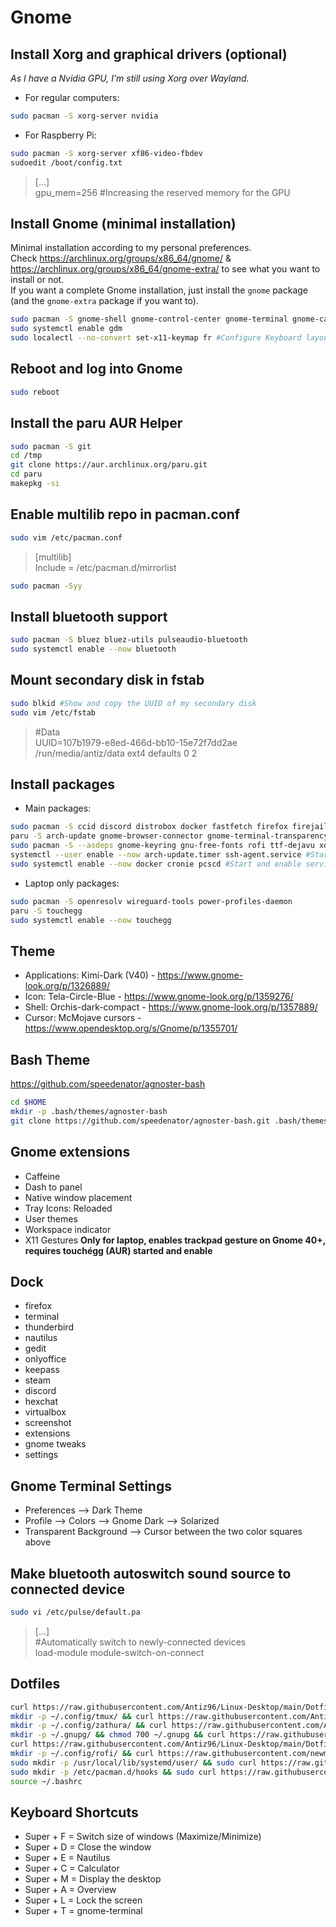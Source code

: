 # Gnome

## Install Xorg and graphical drivers (optional)

*As I have a Nvidia GPU, I'm still using Xorg over Wayland.*

- For regular computers:

```bash
sudo pacman -S xorg-server nvidia
```

- For Raspberry Pi:

```bash
sudo pacman -S xorg-server xf86-video-fbdev
sudoedit /boot/config.txt
```

> [...]  
> gpu_mem=256 #Increasing the reserved memory for the GPU

## Install Gnome (minimal installation)

Minimal installation according to my personal preferences.  
Check <https://archlinux.org/groups/x86_64/gnome/> & <https://archlinux.org/groups/x86_64/gnome-extra/> to see what you want to install or not.  
If you want a complete Gnome installation, just install the `gnome` package (and the `gnome-extra` package if you want to).

```bash
sudo pacman -S gnome-shell gnome-control-center gnome-terminal gnome-calculator gnome-screenshot gnome-menus gnome-shell-extensions gnome-tweaks nautilus gedit file-roller eog xdg-user-dirs-gtk gdm
sudo systemctl enable gdm
sudo localectl --no-convert set-x11-keymap fr #Configure Keyboard layout for x11
```

## Reboot and log into Gnome

```bash
sudo reboot
```

## Install the paru AUR Helper

```bash
sudo pacman -S git
cd /tmp
git clone https://aur.archlinux.org/paru.git
cd paru
makepkg -si
```

## Enable multilib repo in pacman.conf

```bash
sudo vim /etc/pacman.conf
```

> [multilib]  
> Include = /etc/pacman.d/mirrorlist

```bash
sudo pacman -Syy
```

## Install bluetooth support

```bash
sudo pacman -S bluez bluez-utils pulseaudio-bluetooth
sudo systemctl enable --now bluetooth
```

## Mount secondary disk in fstab

```bash
sudo blkid #Show and copy the UUID of my secondary disk
sudo vim /etc/fstab
```

> #Data  
> UUID=107b1979-e8ed-466d-bb10-15e72f7dd2ae       /run/media/antiz/data         ext4          defaults 0 2

## Install packages

- Main packages:

```bash
sudo pacman -S ccid discord distrobox docker fastfetch firefox firejail glow hexchat htop keepassxc mlocate mpv noto-fonts-emoji ntfs-3g powerline-fonts steam systray-x thunderbird timeshift tmux ttf-font-awesome virt-viewer xclip xorg-xhost zathura zathura-pdf-poppler #Main packages from Arch repos
paru -S arch-update gnome-browser-connector gnome-terminal-transparency onlyoffice-bin pa-applet-git protonmail-bridge-bin ventoy-bin yubico-piv-tool ykcs11-p11-kit-module zaman #Main packages from the AUR
sudo pacman -S --asdeps gnome-keyring gnu-free-fonts rofi ttf-dejavu xdg-utils #Optional dependencies that I need for the above packages
systemctl --user enable --now arch-update.timer ssh-agent.service #Start and enable user timers and services
sudo systemctl enable --now docker cronie pcscd #Start and enable services
```

- Laptop only packages:

```bash
sudo pacman -S openresolv wireguard-tools power-profiles-daemon
paru -S touchegg
sudo systemctl enable --now touchegg
```

## Theme

- Applications: Kimi-Dark (V40) - <https://www.gnome-look.org/p/1326889/>
- Icon: Tela-Circle-Blue - <https://www.gnome-look.org/p/1359276/>
- Shell: Orchis-dark-compact - <https://www.gnome-look.org/p/1357889/>
- Cursor: McMojave cursors - <https://www.opendesktop.org/s/Gnome/p/1355701/>

## Bash Theme

<https://github.com/speedenator/agnoster-bash>

```bash
cd $HOME
mkdir -p .bash/themes/agnoster-bash
git clone https://github.com/speedenator/agnoster-bash.git .bash/themes/agnoster-bash
```

## Gnome extensions

- Caffeine
- Dash to panel
- Native window placement
- Tray Icons: Reloaded
- User themes
- Workspace indicator
- X11 Gestures **Only for laptop, enables trackpad gesture on Gnome 40+, requires touchégg (AUR) started and enable**

## Dock

- firefox
- terminal
- thunderbird
- nautilus
- gedit
- onlyoffice
- keepass
- steam
- discord
- hexchat
- virtualbox
- screenshot
- extensions
- gnome tweaks
- settings

## Gnome Terminal Settings

- Preferences --> Dark Theme
- Profile --> Colors --> Gnome Dark --> Solarized
- Transparent Background --> Cursor between the two color squares above

## Make bluetooth autoswitch sound source to connected device

```bash
sudo vi /etc/pulse/default.pa
```

> [...]  
> #Automatically switch to newly-connected devices  
> load-module module-switch-on-connect

## Dotfiles

```bash
curl https://raw.githubusercontent.com/Antiz96/Linux-Desktop/main/Dotfiles/Bashrc/Arch -o ~/.bashrc
mkdir -p ~/.config/tmux/ && curl https://raw.githubusercontent.com/Antiz96/Linux-Desktop/main/Dotfiles/General/tmux.conf -o ~/.config/tmux/tmux.conf
mkdir -p ~/.config/zathura/ && curl https://raw.githubusercontent.com/Antiz96/Linux-Desktop/main/Dotfiles/General/zathurarc -o ~/.config/zathura/zathurarc && xdg-mime default org.pwmt.zathura.desktop application/pdf
mkdir -p ~/.gnupg/ && chmod 700 ~/.gnupg && curl https://raw.githubusercontent.com/Antiz96/Linux-Desktop/main/Dotfiles/General/scdaemon.conf -o ~/.gnupg/scdaemon.conf
curl https://raw.githubusercontent.com/Antiz96/Linux-Desktop/main/Dotfiles/General/vimrc -o ~/.vimrc && mkdir -p ~/.vim/colors && curl https://raw.githubusercontent.com/vv9k/vim-github-dark/master/colors/ghdark.vim -o ~/.vim/colors/ghdark.vim
mkdir -p ~/.config/rofi/ && curl https://raw.githubusercontent.com/newmanls/rofi-themes-collection/master/themes/spotlight-dark.rasi -o ~/.config/rofi/spotlight-dark.rasi && sed -i s/border-radius:\ \ 8/border-radius:\ \ 0/ ~/.config/rofi/spotlight-dark.rasi && sed -i "/\bplaceholder\b/d" ~/.config/rofi/spotlight-dark.rasi && curl https://raw.githubusercontent.com/Antiz96/Linux-Desktop/main/Dotfiles/General/rofi-config -o ~/.config/rofi/config.rasi
sudo mkdir -p /usr/local/lib/systemd/user/ && sudo curl https://raw.githubusercontent.com/Antiz96/Linux-Desktop/main/Dotfiles/General/mpris-proxy.service -o /usr/local/lib/systemd/user/mpris-proxy.service && systemctl --user daemon-reload && systemctl --user enable --now mpris-proxy.service
sudo mkdir -p /etc/pacman.d/hooks && sudo curl https://raw.githubusercontent.com/Antiz96/Linux-Desktop/main/Dotfiles/Firejail/firejail.hook -o /etc/pacman.d/hooks/firejail.hook && mkdir -p ~/.config/firejail && curl https://raw.githubusercontent.com/Antiz96/Linux-Desktop/main/Dotfiles/Firejail/man.local -o ~/.config/firejail/man.local && curl https://raw.githubusercontent.com/Antiz96/Linux-Desktop/main/Dotfiles/Firejail/mpv.local -o ~/.config/firejail/mpv.local && curl https://raw.githubusercontent.com/Antiz96/Linux-Desktop/main/Dotfiles/Firejail/ristretto.local -o ~/.config/firejail/ristretto.local && curl https://raw.githubusercontent.com/Antiz96/Linux-Desktop/main/Dotfiles/Firejail/ssh.profile -o ~/.config/firejail/ssh.profile
source ~/.bashrc
```

## Keyboard Shortcuts

- Super + F = Switch size of windows (Maximize/Minimize)
- Super + D = Close the window
- Super + E = Nautilus
- Super + C = Calculator
- Super + M = Display the desktop
- Super + A = Overview
- Super + L = Lock the screen
- Super + T = gnome-terminal
